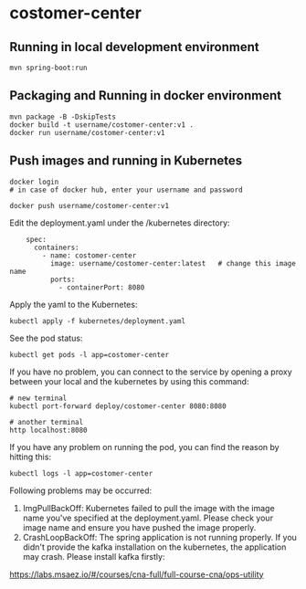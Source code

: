 # costomer-center

## Running in local development environment

```
mvn spring-boot:run
```

## Packaging and Running in docker environment

```
mvn package -B -DskipTests
docker build -t username/costomer-center:v1 .
docker run username/costomer-center:v1
```

## Push images and running in Kubernetes

```
docker login 
# in case of docker hub, enter your username and password

docker push username/costomer-center:v1
```

Edit the deployment.yaml under the /kubernetes directory:
```
    spec:
      containers:
        - name: costomer-center
          image: username/costomer-center:latest   # change this image name
          ports:
            - containerPort: 8080

```

Apply the yaml to the Kubernetes:
```
kubectl apply -f kubernetes/deployment.yaml
```

See the pod status:
```
kubectl get pods -l app=costomer-center
```

If you have no problem, you can connect to the service by opening a proxy between your local and the kubernetes by using this command:
```
# new terminal
kubectl port-forward deploy/costomer-center 8080:8080

# another terminal
http localhost:8080
```

If you have any problem on running the pod, you can find the reason by hitting this:
```
kubectl logs -l app=costomer-center
```

Following problems may be occurred:

1. ImgPullBackOff:  Kubernetes failed to pull the image with the image name you've specified at the deployment.yaml. Please check your image name and ensure you have pushed the image properly.
1. CrashLoopBackOff: The spring application is not running properly. If you didn't provide the kafka installation on the kubernetes, the application may crash. Please install kafka firstly:

https://labs.msaez.io/#/courses/cna-full/full-course-cna/ops-utility

